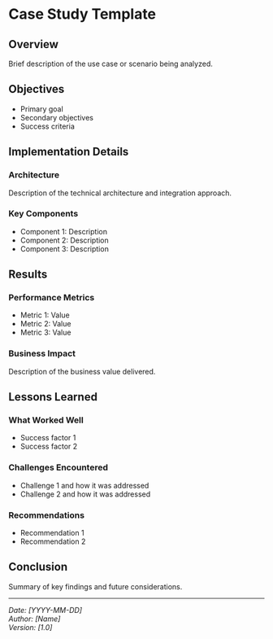 # Case Study Template

## Overview
Brief description of the use case or scenario being analyzed.

## Objectives
- Primary goal
- Secondary objectives
- Success criteria

## Implementation Details

### Architecture
Description of the technical architecture and integration approach.

### Key Components
- Component 1: Description
- Component 2: Description
- Component 3: Description

## Results

### Performance Metrics
- Metric 1: Value
- Metric 2: Value
- Metric 3: Value

### Business Impact
Description of the business value delivered.

## Lessons Learned

### What Worked Well
- Success factor 1
- Success factor 2

### Challenges Encountered
- Challenge 1 and how it was addressed
- Challenge 2 and how it was addressed

### Recommendations
- Recommendation 1
- Recommendation 2

## Conclusion
Summary of key findings and future considerations.

---
*Date: [YYYY-MM-DD]*  
*Author: [Name]*  
*Version: [1.0]*